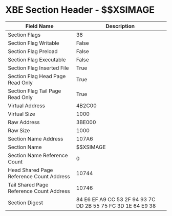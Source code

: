 # XBE Section Header - $$XSIMAGE

| Field Name | Description |
|---|---|
| Section Flags | 38 |
| Section Flag Writable | False |
| Section Flag Preload | False |
| Section Flag Executable | False |
| Section Flag Inserted File | True |
| Section Flag Head Page Read Only | True |
| Section Flag Tail Page Read Only | True |
| Virtual Address | 4B2C00 |
| Virtual Size | 1000 |
| Raw Address | 3BE000 |
| Raw Size | 1000 |
| Section Name Address | 107A6 |
| Section Name | $$XSIMAGE |
| Section Name Reference Count | 0 |
| Head Shared Page Reference Count Address | 10744 |
| Tail Shared Page Reference Count Address | 10746 |
| Section Digest | 84 E6 EF A9 CC 53 2F 94 93 7C DD 2B 55 75 FC 3D 1E 64 E9 38 |
